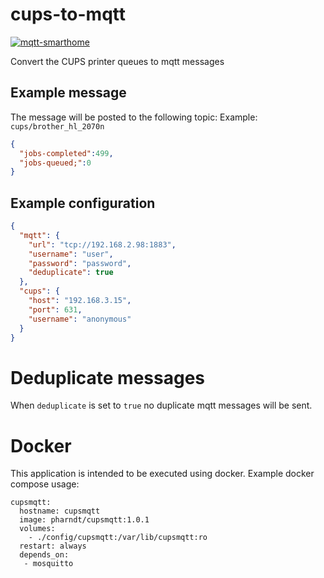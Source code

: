# cups-to-mqtt

[![mqtt-smarthome](https://img.shields.io/badge/mqtt-smarthome-blue.svg)](https://github.com/mqtt-smarthome/mqtt-smarthome)

Convert the CUPS printer queues to mqtt messages

## Example message

The message will be posted to the following topic:
Example: `cups/brother_hl_2070n`

```json
{
  "jobs-completed":499,
  "jobs-queued;":0
}
```

## Example configuration

```json
{
  "mqtt": {
    "url": "tcp://192.168.2.98:1883",
    "username": "user",
    "password": "password",
    "deduplicate": true
  },
  "cups": {
    "host": "192.168.3.15",
    "port": 631,
    "username": "anonymous"
  }
}
```

# Deduplicate messages

When `deduplicate` is set to `true` no duplicate mqtt messages will be sent.

# Docker

This application is intended to be executed using docker. Example docker compose usage:

```
cupsmqtt:
  hostname: cupsmqtt
  image: pharndt/cupsmqtt:1.0.1
  volumes:
    - ./config/cupsmqtt:/var/lib/cupsmqtt:ro
  restart: always 
  depends_on:
   - mosquitto
```
